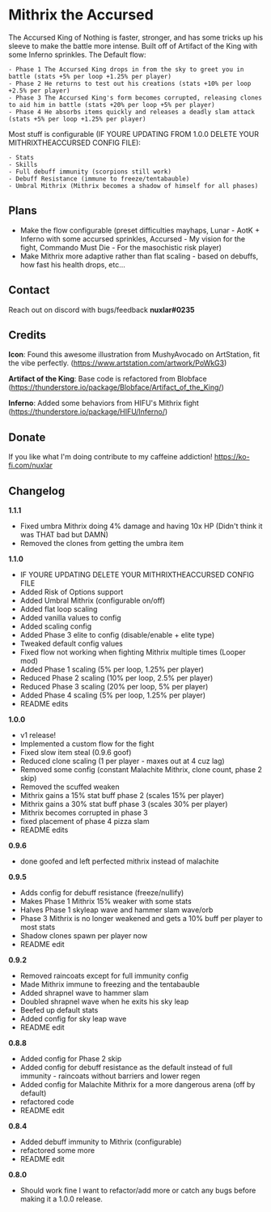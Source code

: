 
# Mithrix the Accursed

The Accursed King of Nothing is faster, stronger, and has some tricks up his sleeve to make the battle more intense. Built off of Artifact of the King with some Inferno sprinkles.
The Default flow:

	- Phase 1 The Accursed King drops in from the sky to greet you in battle (stats +5% per loop +1.25% per player)
	- Phase 2 He returns to test out his creations (stats +10% per loop +2.5% per player)
	- Phase 3 The Accursed King's form becomes corrupted, releasing clones to aid him in battle (stats +20% per loop +5% per player)
	- Phase 4 He absorbs items quickly and releases a deadly slam attack (stats +5% per loop +1.25% per player)

Most stuff is configurable (IF YOURE UPDATING FROM 1.0.0 DELETE YOUR MITHRIXTHEACCURSED CONFIG FILE):

	- Stats
	- Skills
	- Full debuff immunity (scorpions still work)
	- Debuff Resistance (immune to freeze/tentabauble)
	- Umbral Mithrix (Mithrix becomes a shadow of himself for all phases)


## Plans
* Make the flow configurable (preset difficulties mayhaps, Lunar - AotK + Inferno with some accursed sprinkles, Accursed - My vision for the fight, Commando Must Die - For the masochistic risk player)
* Make Mithrix more adaptive rather than flat scaling - based on debuffs, how fast his health drops, etc...

## Contact
Reach out on discord with bugs/feedback **nuxlar#0235**

## Credits
**Icon**: Found this awesome illustration from MushyAvocado on ArtStation, fit the vibe perfectly. (https://www.artstation.com/artwork/PoWkG3)

**Artifact of the King**: Base code is refactored from Blobface (https://thunderstore.io/package/Blobface/Artifact_of_the_King/)

**Inferno**: Added some behaviors from HIFU's Mithrix fight (https://thunderstore.io/package/HIFU/Inferno/)

## Donate
If you like what I'm doing contribute to my caffeine addiction! https://ko-fi.com/nuxlar

## Changelog
**1.1.1**
* Fixed umbra Mithrix doing 4% damage and having 10x HP (Didn't think it was THAT bad but DAMN)
* Removed the clones from getting the umbra item

**1.1.0**
* IF YOURE UPDATING DELETE YOUR MITHRIXTHEACCURSED CONFIG FILE
* Added Risk of Options support
* Added Umbral Mithrix (configurable on/off)
* Added flat loop scaling
* Added vanilla values to config
* Added scaling config
* Added Phase 3 elite to config (disable/enable + elite type)
* Tweaked default config values
* Fixed flow not working when fighting Mithrix multiple times (Looper mod)
* Added Phase 1 scaling (5% per loop, 1.25% per player)
* Reduced Phase 2 scaling (10% per loop, 2.5% per player)
* Reduced Phase 3 scaling (20% per loop, 5% per player)
* Added Phase 4 scaling (5% per loop, 1.25% per player)
* README edits

**1.0.0**
* v1 release!
* Implemented a custom flow for the fight
* Fixed slow item steal (0.9.6 goof)
* Reduced clone scaling (1 per player - maxes out at 4 cuz lag)
* Removed some config (constant Malachite Mithrix, clone count, phase 2 skip)
* Removed the scuffed weaken
* Mithrix gains a 15% stat buff phase 2 (scales 15% per player)
* Mithrix gains a 30% stat buff phase 3 (scales 30% per player)
* Mithrix becomes corrupted in phase 3
* fixed placement of phase 4 pizza slam
* README edits

**0.9.6**
* done goofed and left perfected mithrix instead of malachite

**0.9.5**
* Adds config for debuff resistance (freeze/nullify)
* Makes Phase 1 Mithrix 15% weaker with some stats
* Halves Phase 1 skyleap wave and hammer slam wave/orb
* Phase 3 Mithrix is no longer weakened and gets a 10% buff per player to most stats
* Shadow clones spawn per player now
* README edit

**0.9.2**
* Removed raincoats except for full immunity config
* Made Mithrix immune to freezing and the tentabauble
* Added shrapnel wave to hammer slam
* Doubled shrapnel wave when he exits his sky leap
* Beefed up default stats
* Added config for sky leap wave
* README edit

**0.8.8**
* Added config for Phase 2 skip
* Added config for debuff resistance as the default instead of full immunity - raincoats without barriers and lower regen
* Added config for Malachite Mithrix for a more dangerous arena (off by default)
* refactored code
* README edit

**0.8.4**
* Added debuff immunity to Mithrix (configurable)
* refactored some more
* README edit

**0.8.0**
* Should work fine I want to refactor/add more or catch any bugs before making it a 1.0.0 release.
